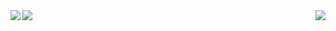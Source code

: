 
<img align="left" src="https://github-readme-stats.vercel.app/api/top-langs/?username=Ross249&langs_count=8" />
<img align="right" src="https://github-readme-stats.vercel.app/api?username=Ross249&show_icons=true" />
<img align="left" src="https://github-readme-stats.vercel.app/api/wakatime?username=Ross249)](https://github.com/anuraghazra/github-readme-stats" />
